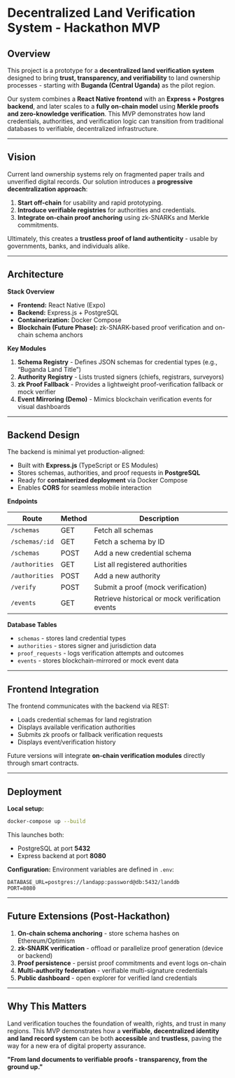 # Decentralized Land Verification System - Hackathon MVP

## Overview

This project is a prototype for a **decentralized land verification system** designed to bring **trust, transparency, and verifiability** to land ownership processes - starting with **Buganda (Central Uganda)** as the pilot region.

Our system combines a **React Native frontend** with an **Express + Postgres backend**, and later scales to a **fully on-chain model** using **Merkle proofs and zero-knowledge verification**. This MVP demonstrates how land credentials, authorities, and verification logic can transition from traditional databases to verifiable, decentralized infrastructure.

---

## Vision

Current land ownership systems rely on fragmented paper trails and unverified digital records.
Our solution introduces a **progressive decentralization approach**:

1. **Start off-chain** for usability and rapid prototyping.
2. **Introduce verifiable registries** for authorities and credentials.
3. **Integrate on-chain proof anchoring** using zk-SNARKs and Merkle commitments.

Ultimately, this creates a **trustless proof of land authenticity** - usable by governments, banks, and individuals alike.

---

## Architecture

**Stack Overview**

* **Frontend:** React Native (Expo)
* **Backend:** Express.js + PostgreSQL
* **Containerization:** Docker Compose
* **Blockchain (Future Phase):** zk-SNARK-based proof verification and on-chain schema anchors

**Key Modules**

1. **Schema Registry** - Defines JSON schemas for credential types (e.g., “Buganda Land Title”)
2. **Authority Registry** - Lists trusted signers (chiefs, registrars, surveyors)
3. **zk Proof Fallback** - Provides a lightweight proof-verification fallback or mock verifier
4. **Event Mirroring (Demo)** - Mimics blockchain verification events for visual dashboards

---

## Backend Design

The backend is minimal yet production-aligned:

* Built with **Express.js** (TypeScript or ES Modules)
* Stores schemas, authorities, and proof requests in **PostgreSQL**
* Ready for **containerized deployment** via Docker Compose
* Enables **CORS** for seamless mobile interaction

**Endpoints**

| Route          | Method | Description                                     |
| -------------- | ------ | ----------------------------------------------- |
| `/schemas`     | GET    | Fetch all schemas                               |
| `/schemas/:id` | GET    | Fetch a schema by ID                            |
| `/schemas`     | POST   | Add a new credential schema                     |
| `/authorities` | GET    | List all registered authorities                 |
| `/authorities` | POST   | Add a new authority                             |
| `/verify`      | POST   | Submit a proof (mock verification)              |
| `/events`      | GET    | Retrieve historical or mock verification events |

**Database Tables**

* `schemas` - stores land credential types
* `authorities` - stores signer and jurisdiction data
* `proof_requests` - logs verification attempts and outcomes
* `events` - stores blockchain-mirrored or mock event data

---

## Frontend Integration

The frontend communicates with the backend via REST:

* Loads credential schemas for land registration
* Displays available verification authorities
* Submits zk proofs or fallback verification requests
* Displays event/verification history

Future versions will integrate **on-chain verification modules** directly through smart contracts.

---

## Deployment

**Local setup:**

```bash
docker-compose up --build
```

This launches both:

* PostgreSQL at port **5432**
* Express backend at port **8080**

**Configuration:**
Environment variables are defined in `.env`:

```
DATABASE_URL=postgres://landapp:password@db:5432/landdb
PORT=8080
```

---

## Future Extensions (Post-Hackathon)

1. **On-chain schema anchoring** - store schema hashes on Ethereum/Optimism
2. **zk-SNARK verification** - offload or parallelize proof generation (device or backend)
3. **Proof persistence** - persist proof commitments and event logs on-chain
4. **Multi-authority federation** - verifiable multi-signature credentials
5. **Public dashboard** - open explorer for verified land credentials

---

## Why This Matters

Land verification touches the foundation of wealth, rights, and trust in many regions.
This MVP demonstrates how a **verifiable, decentralized identity and land record system** can be both **accessible** and **trustless**, paving the way for a new era of digital property assurance.

**"From land documents to verifiable proofs - transparency, from the ground up."**
